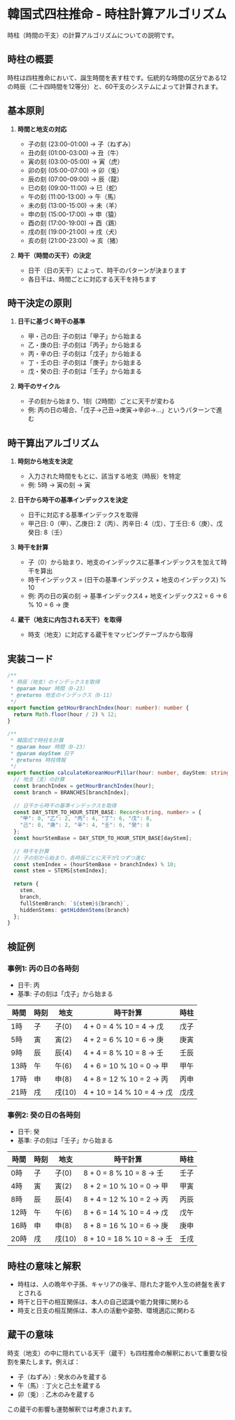 # 韓国式四柱推命 - 時柱計算アルゴリズム

時柱（時間の干支）の計算アルゴリズムについての説明です。

## 時柱の概要

時柱は四柱推命において、誕生時間を表す柱です。伝統的な時間の区分である12の時辰（二十四時間を12等分）と、60干支のシステムによって計算されます。

## 基本原則

1. **時間と地支の対応**
   - 子の刻 (23:00-01:00) → 子（ねずみ）
   - 丑の刻 (01:00-03:00) → 丑（牛）
   - 寅の刻 (03:00-05:00) → 寅（虎）
   - 卯の刻 (05:00-07:00) → 卯（兎）
   - 辰の刻 (07:00-09:00) → 辰（龍）
   - 巳の刻 (09:00-11:00) → 巳（蛇）
   - 午の刻 (11:00-13:00) → 午（馬）
   - 未の刻 (13:00-15:00) → 未（羊）
   - 申の刻 (15:00-17:00) → 申（猿）
   - 酉の刻 (17:00-19:00) → 酉（鶏）
   - 戌の刻 (19:00-21:00) → 戌（犬）
   - 亥の刻 (21:00-23:00) → 亥（猪）

2. **時干（時間の天干）の決定**
   - 日干（日の天干）によって、時干のパターンが決まります
   - 各日干は、時間ごとに対応する天干を持ちます

## 時干決定の原則

1. **日干に基づく時干の基準**
   - 甲・己の日: 子の刻は「甲子」から始まる
   - 乙・庚の日: 子の刻は「丙子」から始まる
   - 丙・辛の日: 子の刻は「戊子」から始まる
   - 丁・壬の日: 子の刻は「庚子」から始まる
   - 戊・癸の日: 子の刻は「壬子」から始まる

2. **時干のサイクル**
   - 子の刻から始まり、1刻（2時間）ごとに天干が変わる
   - 例: 丙の日の場合、「戊子→己丑→庚寅→辛卯→...」というパターンで進む

## 時干算出アルゴリズム

1. **時刻から地支を決定**
   - 入力された時間をもとに、該当する地支（時辰）を特定
   - 例: 5時 → 寅の刻 → 寅

2. **日干から時干の基準インデックスを決定**
   - 日干に対応する基準インデックスを取得
   - 甲己日: 0（甲）、乙庚日: 2（丙）、丙辛日: 4（戊）、丁壬日: 6（庚）、戊癸日: 8（壬）

3. **時干を計算**
   - 子（0）から始まり、地支のインデックスに基準インデックスを加えて時干を算出
   - 時干インデックス = (日干の基準インデックス + 地支のインデックス) % 10
   - 例: 丙の日の寅の刻 → 基準インデックス4 + 地支インデックス2 = 6 → 6 % 10 = 6 → 庚

4. **蔵干（地支に内包される天干）を取得**
   - 時支（地支）に対応する蔵干をマッピングテーブルから取得

## 実装コード

```typescript
/**
 * 時辰（地支）のインデックスを取得
 * @param hour 時間（0-23）
 * @returns 地支のインデックス（0-11）
 */
export function getHourBranchIndex(hour: number): number {
  return Math.floor(hour / 2) % 12;
}

/**
 * 韓国式で時柱を計算
 * @param hour 時間（0-23）
 * @param dayStem 日干
 * @returns 時柱情報
 */
export function calculateKoreanHourPillar(hour: number, dayStem: string): Pillar {
  // 地支（支）の計算
  const branchIndex = getHourBranchIndex(hour);
  const branch = BRANCHES[branchIndex];
  
  // 日干から時干の基準インデックスを取得
  const DAY_STEM_TO_HOUR_STEM_BASE: Record<string, number> = {
    "甲": 0, "乙": 2, "丙": 4, "丁": 6, "戊": 8,
    "己": 0, "庚": 2, "辛": 4, "壬": 6, "癸": 8
  };
  const hourStemBase = DAY_STEM_TO_HOUR_STEM_BASE[dayStem];
  
  // 時干を計算
  // 子の刻から始まり、各時辰ごとに天干が1つずつ進む
  const stemIndex = (hourStemBase + branchIndex) % 10;
  const stem = STEMS[stemIndex];
  
  return {
    stem,
    branch,
    fullStemBranch: `${stem}${branch}`,
    hiddenStems: getHiddenStems(branch)
  };
}
```

## 検証例

### 事例1: 丙の日の各時刻
- 日干: 丙
- 基準: 子の刻は「戊子」から始まる

| 時間  | 時刻 | 地支 | 時干計算                       | 時柱    |
|-----|-----|-----|----------------------------|-------|
| 1時  | 子  | 子(0) | 4 + 0 = 4 % 10 = 4 → 戊   | 戊子    |
| 5時  | 寅  | 寅(2) | 4 + 2 = 6 % 10 = 6 → 庚   | 庚寅    |
| 9時  | 辰  | 辰(4) | 4 + 4 = 8 % 10 = 8 → 壬   | 壬辰    |
| 13時 | 午  | 午(6) | 4 + 6 = 10 % 10 = 0 → 甲  | 甲午    |
| 17時 | 申  | 申(8) | 4 + 8 = 12 % 10 = 2 → 丙  | 丙申    |
| 21時 | 戌  | 戌(10) | 4 + 10 = 14 % 10 = 4 → 戊 | 戊戌    |

### 事例2: 癸の日の各時刻
- 日干: 癸
- 基準: 子の刻は「壬子」から始まる

| 時間  | 時刻 | 地支 | 時干計算                      | 時柱   |
|-----|-----|-----|---------------------------|------|
| 0時  | 子  | 子(0) | 8 + 0 = 8 % 10 = 8 → 壬   | 壬子   |
| 4時  | 寅  | 寅(2) | 8 + 2 = 10 % 10 = 0 → 甲  | 甲寅   |
| 8時  | 辰  | 辰(4) | 8 + 4 = 12 % 10 = 2 → 丙  | 丙辰   |
| 12時 | 午  | 午(6) | 8 + 6 = 14 % 10 = 4 → 戊  | 戊午   |
| 16時 | 申  | 申(8) | 8 + 8 = 16 % 10 = 6 → 庚  | 庚申   |
| 20時 | 戌  | 戌(10) | 8 + 10 = 18 % 10 = 8 → 壬 | 壬戌   |

## 時柱の意味と解釈

- 時柱は、人の晩年や子孫、キャリアの後半、隠れた才能や人生の終盤を表すとされる
- 時干と日干の相互関係は、本人の自己認識や能力発揮に関わる
- 時支と日支の相互関係は、本人の活動や姿勢、環境適応に関わる

## 蔵干の意味

時支（地支）の中に隠れている天干（蔵干）も四柱推命の解釈において重要な役割を果たします。例えば：

- 子（ねずみ）: 癸水のみを蔵する
- 午（馬）: 丁火と己土を蔵する
- 卯（兎）: 乙木のみを蔵する

この蔵干の影響も運勢解釈では考慮されます。